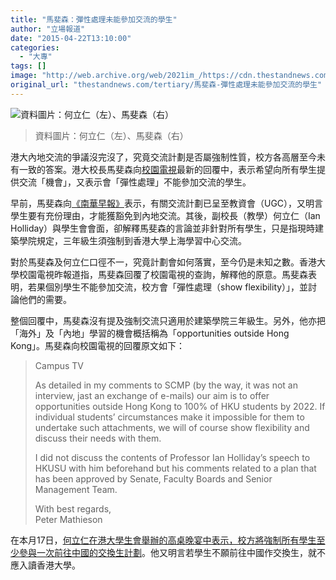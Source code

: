 ```yaml
---
title: "馬斐森：彈性處理未能參加交流的學生"
author: "立場報道"
date: "2015-04-22T13:10:00"
categories:
  - "大專"
tags: []
image: "http://web.archive.org/web/2021im_/https://cdn.thestandnews.com/media/photos/cache/20150422-05_w1AU2_1200x0.png"
original_url: "thestandnews.com/tertiary/馬斐森-彈性處理未能參加交流的學生"
---
```

![資料圖片：何立仁（左）、馬斐森（右）](http://web.archive.org/web/2021im_/https://cdn.thestandnews.com/media/photos/cache/20150422-05_w1AU2_1200x0.png)

> 資料圖片：何立仁（左）、馬斐森（右）

港大內地交流的爭議沒完沒了，究竟交流計劃是否屬強制性質，校方各高層至今未有一致的答案。港大校長馬斐森向[校園電視](http://web.archive.org/web/20210628181331/https://www.facebook.com/hkucampustv?fref=nf)最新的回覆中，表示希望向所有學生提供交流「機會」，又表示會「彈性處理」不能參加交流的學生。

早前，馬斐森向[《南華早報》](http://web.archive.org/web/20210628181331/https://www.facebook.com/southchinamorningpost/photos/a.10150201552699820.325884.355665009819/10153210996689820/?type=1&theater)表示，有關交流計劃已呈至教資會（UGC），又明言學生要有充份理由，才能獲豁免到內地交流。其後，副校長（教學）何立仁（Ian Holliday）與學生會會面，卻解釋馬斐森的言論並非針對所有學生，只是指現時建築學院規定，三年級生須強制到香港大學上海學習中心交流。

對於馬斐森及何立仁口徑不一，究竟計劃會如何落實，至今仍是未知之數。香港大學校園電視昨報道指，馬斐森回覆了校園電視的查詢，解釋他的原意。馬斐森表明，若果個別學生不能參加交流，校方會「彈性處理（show flexibility）」，並討論他們的需要。

整個回覆中，馬斐森沒有提及強制交流只適用於建築學院三年級生。另外，他亦把「海外」及「內地」學習的機會概括稱為「opportunities outside Hong Kong」。馬斐森向校園電視的回覆原文如下：

> Campus TV
> 
> As detailed in my comments to SCMP (by the way, it was not an interview, jast an exchange of e-mails) our aim is to offer opportunities outside Hong Kong to 100% of HKU students by 2022. If individual students’ circumstances make it impossible for them to undertake such attachments, we will of course show flexibility and discuss their needs with them.
> 
> I did not discuss the contents of Professor Ian Holliday’s speech to HKUSU with him beforehand but his comments related to a plan that has been approved by Senate, Faculty Boards and Senior Management Team.
> 
> With best regards,  
> Peter Mathieson

在本月17日，[何立仁在港大學生會舉辦的高桌晚宴中表示，校方將強制所有學生至少參與一次前往中國的交換生計劃](../../society/%E6%B8%AF%E5%A4%A7%E6%93%AC%E5%BC%B7%E5%88%B6%E6%89%80%E6%9C%89%E5%AD%B8%E7%94%9F-%E8%B5%B4%E5%A4%A7%E9%99%B8%E4%BA%A4%E6%B5%81/)。他又明言若學生不願前往中國作交換生，就不應入讀香港大學。
